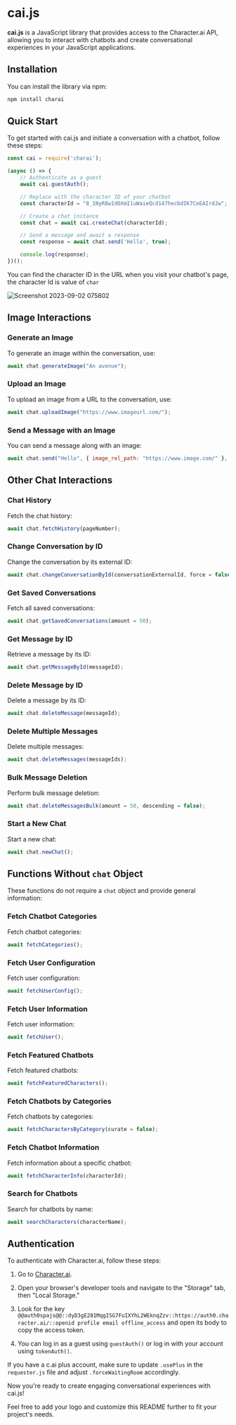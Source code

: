 # cai.js

**cai.js** is a JavaScript library that provides access to the Character.ai API, allowing you to interact with chatbots and create conversational experiences in your JavaScript applications.

## Installation

You can install the library via npm:

```bash
npm install charai
```

## Quick Start

To get started with cai.js and initiate a conversation with a chatbot, follow these steps:

```javascript
const cai = require('charai');

(async () => {
    // Authenticate as a guest
    await cai.guestAuth();

    // Replace with the character ID of your chatbot
    const characterId = "8_1NyR8w1dOXmI1uWaieQcd147hecbdIK7CeEAIrdJw";

    // Create a chat instance
    const chat = await cai.createChat(characterId);

    // Send a message and await a response
    const response = await chat.send('Hello', true);

    console.log(response);
})();
```

You can find the character ID in the URL when you visit your chatbot's page, the character Id is value of `char`

![Screenshot 2023-09-02 075802](https://github.com/enginestein/cai.js/assets/117010357/67dc87df-175a-489a-a28d-debcb4ee87d5)

## Image Interactions

### Generate an Image

To generate an image within the conversation, use:

```javascript
await chat.generateImage("An avenue");
```

### Upload an Image

To upload an image from a URL to the conversation, use:

```javascript
await chat.uploadImage("https://www.imageurl.com/");
```

### Send a Message with an Image

You can send a message along with an image:

```javascript
await chat.send("Hello", { image_rel_path: "https://www.image.com/" }, true);
```

## Other Chat Interactions

### Chat History

Fetch the chat history:

```javascript
await chat.fetchHistory(pageNumber);
```

### Change Conversation by ID

Change the conversation by its external ID:

```javascript
await chat.changeConversationById(conversationExternalId, force = false);
```

### Get Saved Conversations

Fetch all saved conversations:

```javascript
await chat.getSavedConversations(amount = 50);
```

### Get Message by ID

Retrieve a message by its ID:

```javascript
await chat.getMessageById(messageId);
```

### Delete Message by ID

Delete a message by its ID:

```javascript
await chat.deleteMessage(messageId);
```

### Delete Multiple Messages

Delete multiple messages:

```javascript
await chat.deleteMessages(messageIds);
```

### Bulk Message Deletion

Perform bulk message deletion:

```javascript
await chat.deleteMessagesBulk(amount = 50, descending = false);
```

### Start a New Chat

Start a new chat:

```javascript
await chat.newChat();
```

## Functions Without `chat` Object

These functions do not require a `chat` object and provide general information:

### Fetch Chatbot Categories

Fetch chatbot categories:

```javascript
await fetchCategories();
```

### Fetch User Configuration

Fetch user configuration:

```javascript
await fetchUserConfig();
```

### Fetch User Information

Fetch user information:

```javascript
await fetchUser();
```

### Fetch Featured Chatbots

Fetch featured chatbots:

```javascript
await fetchFeaturedCharacters();
```

### Fetch Chatbots by Categories

Fetch chatbots by categories:

```javascript
await fetchCharactersByCategory(curate = false);
```

### Fetch Chatbot Information

Fetch information about a specific chatbot:

```javascript
await fetchCharacterInfo(characterId);
```

### Search for Chatbots

Search for chatbots by name:

```javascript
await searchCharacters(characterName);
```

## Authentication

To authenticate with Character.ai, follow these steps:

1. Go to [Character.ai](https://www.character.ai/).

2. Open your browser's developer tools and navigate to the "Storage" tab, then "Local Storage."

3. Look for the key `@@auth0spajs@@::dyD3gE281MqgISG7FuIXYhL2WEknqZzv::https://auth0.character.ai/::openid profile email offline_access` and open its body to copy the access token.

4. You can log in as a guest using `guestAuth()` or log in with your account using `tokenAuth()`.

If you have a c.ai plus account, make sure to update `.usePlus` in the `requester.js` file and adjust `.forceWaitingRoom` accordingly.

Now you're ready to create engaging conversational experiences with cai.js!

Feel free to add your logo and customize this README further to fit your project's needs.
